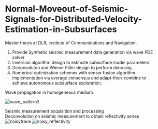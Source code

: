 # Normal-Moveout-of-Seismic-Signals-for-Distributed-Velocity-Estimation-in-Subsurfaces
Master thesis at DLR, institute of Communications and Navigation.  
   1. Provide Synthetic seismic measurement data generation via wave PDE solver  
   2. Inversion algorithm design to estimate subsurface model parameters 
   3. Deconvoluton and Wiener Filter design to perform denosing
   4. Numerical optimization schemes with sensor fusion algorithm implementation via average consensus and adapt-then-combine to achieve autonomous subsurface exploration.


 Wave propagation in homogeneous medium 

![wave_pattern3](https://user-images.githubusercontent.com/89796179/198644931-b32f90cb-d0b6-4c3e-a724-b25dc89980b1.png)




Seismic measurement acquisition and processing <br/>
Deconvolution on seismic measurement to obtain reflectivity series
![noisytrace](https://user-images.githubusercontent.com/89796179/198648585-1eaf1978-55de-4b52-95b3-5c2769167015.png)
![noisy_reflectivity](https://user-images.githubusercontent.com/89796179/198650218-a910f229-11ec-4a42-a2ad-a23424dbf68c.png)
